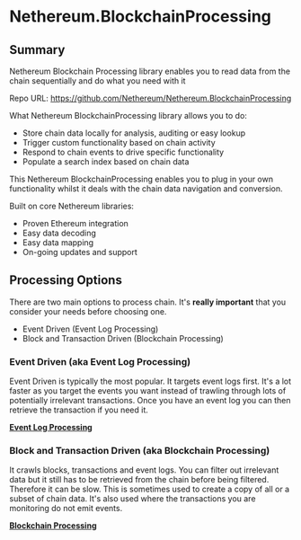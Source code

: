 # Nethereum.BlockchainProcessing

## Summary

Nethereum Blockchain Processing library enables you to read data from the chain sequentially and do what you need with it

Repo URL: https://github.com/Nethereum/Nethereum.BlockchainProcessing

What Nethereum BlockchainProcessing library allows you to do:

* Store chain data locally for analysis, auditing or easy lookup
* Trigger custom functionality based on chain activity
* Respond to chain events to drive specific functionality
* Populate a search index based on chain data

This Nethereum BlockchainProcessing enables you to plug in your own functionality whilst it deals with the chain data navigation and conversion.

Built on core Nethereum libraries:
* Proven Ethereum integration
* Easy data decoding
* Easy data mapping
* On-going updates and support 

## Processing Options

There are two main options to process chain.  It's **really important** that you consider your needs before choosing one.  

* Event Driven (Event Log Processing)
* Block and Transaction Driven (Blockchain Processing)

### Event Driven (aka Event Log Processing)
Event Driven is typically the most popular.  It targets event logs first.  It's a lot faster as you target the events you want instead of trawling through lots of potentially irrelevant transactions.  Once you have an event log you can then retrieve the transaction if you need it.  

**[Event Log Processing](event-log-processing.md)**

### Block and Transaction Driven (aka Blockchain Processing)
It crawls blocks, transactions and event logs.  You can filter out irrelevant data but it still has to be retrieved from the chain before being filtered.  Therefore it can be slow.  This is sometimes used to create a copy of all or a subset of chain data.  It's also used where the transactions you are monitoring do not emit events.

**[Blockchain Processing](nethereum-blockchain-processing-detail)**
